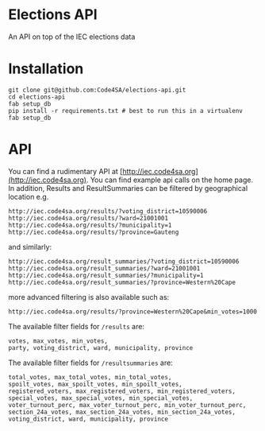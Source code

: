 Elections API
=============

An API on top of the IEC elections data

Installation
============

    git clone git@github.com:Code4SA/elections-api.git
    cd elections-api
    fab setup_db
    pip install -r requirements.txt # best to run this in a virtualenv 
    fab setup_db

API
===

You can find a rudimentary API at [http://iec.code4sa.org](http://iec.code4sa.org). You can find example api calls on the home page. In addition, Results and ResultSummaries can be filtered by geographical location e.g.

    http://iec.code4sa.org/results/?voting_district=10590006
    http://iec.code4sa.org/results/?ward=21001001
    http://iec.code4sa.org/results/?municipality=1
    http://iec.code4sa.org/results/?province=Gauteng

and similarly:
        

    http://iec.code4sa.org/result_summaries/?voting_district=10590006
    http://iec.code4sa.org/result_summaries/?ward=21001001
    http://iec.code4sa.org/result_summaries/?municipality=1
    http://iec.code4sa.org/result_summaries/?province=Western%20Cape

more advanced filtering is also available such as:

    http://iec.code4sa.org/results/?province=Western%20Cape&min_votes=1000

The available filter fields for ```/results``` are:

    votes, max_votes, min_votes,
    party, voting_district, ward, municipality, province

The available filter fields for ```/resultsummaries``` are:

    total_votes, max_total_votes, min_total_votes,
    spoilt_votes, max_spoilt_votes, min_spoilt_votes,
    registered_voters, max_registered_voters, min_registered_voters,
    special_votes, max_special_votes, min_special_votes,
    voter_turnout_perc, max_voter_turnout_perc, min_voter_turnout_perc,
    section_24a_votes, max_section_24a_votes, min_section_24a_votes,
    voting_district, ward, municipality, province
